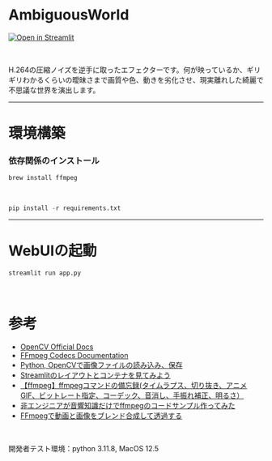 # AmbiguousWorld

[![Open in Streamlit](https://static.streamlit.io/badges/streamlit_badge_black_white.svg)](https://blueberry.streamlit.app/)

<br>

H.264の圧縮ノイズを逆手に取ったエフェクターです。何が映っているか、ギリギリわかるくらいの曖昧さまで画質や色、動きを劣化させ、現実離れした綺麗で不思議な世界を演出します。

---


# 環境構築



### 依存関係のインストール

```python
brew install ffmpeg
```

<br>

```python
pip install -r requirements.txt
```

---

# WebUIの起動


```python
streamlit run app.py
```

<br>

# 参考

- [OpenCV Official Docs](https://docs.opencv.org/4.0.1/d4/da8/group__imgcodecs.html#ga292d81be8d76901bff7988d18d2b42ac)
- [FFmpeg Codecs Documentation](https://ffmpeg.org/ffmpeg-codecs.html#libx264_002c-libx264rgb)
- [Python, OpenCVで画像ファイルの読み込み、保存](https://note.nkmk.me/python-opencv-imread-imwrite/)
- [Streamlitのレイアウトとコンテナを見てみよう](https://welovepython.net/streamlit-layout-container/#toc4)
- [【ffmpeg】ffmpegコマンドの備忘録(タイムラプス、切り抜き、アニメGIF、ビットレート指定、コーデック、音消し、手振れ補正、明るさ）](https://qiita.com/riversun/items/6ff25fe8620457342a5e)
- [非エンジニアが音響知識だけでffmpegのコードサンプル作ってみた](https://tech-blog.voicy.jp/entry/2021/12/07/130000)
- [FFmpegで動画と画像をブレンド合成して透過する](https://askthewind.hatenablog.com/entry/2018/12/22/140629)

<br>

開発者テスト環境：python 3.11.8, MacOS 12.5
